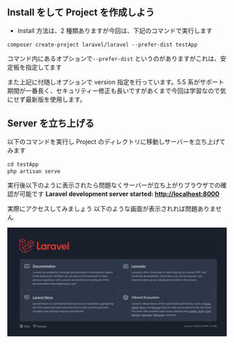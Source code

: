 ## Install をして Project を作成しよう

- Install 方法は、2 種類ありますが今回は、下記のコマンドで実行します

```shell
composer create-project laravel/laravel --prefer-dist testApp
```

コマンド内にあるオプションで`--prefer-dist` というのがありますがこれは、安定板を指定してます

また上記に付随しオプションで version 指定を行っています。5.5 系がサポート期間が一番長く、セキュリティー修正も長いですがあくまで今回は学習なので気にせず最新版を使用します。

## Server を立ち上げる

以下のコマンドを実行し Project のディレクトリに移動しサーバーを立ち上げてみます

```shell
cd testApp
php artisan serve
```

実行後以下のように表示されたら問題なくサーバーが立ち上がりブラウザでの確認が可能です
**Laravel development server started: <http://localhost:8000>**

実際にアクセスしてみましょう
以下のような画面が表示されれば問題ありません

![laravel_top_img](../images/laravel_top.png)

